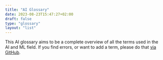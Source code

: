 ```yaml
---
title: "AI Glossary"
date: 2023-08-23T15:47:27+02:00
draft: false
type: "glossary"
layout: "list"
---
```


This AI glossary aims to be a complete overview of all the terms used in the AI and ML field. If you find errors, or want to add a term, please do that [via GitHub](https://github.com/aiapipro/blog/content/ai-glossary).
